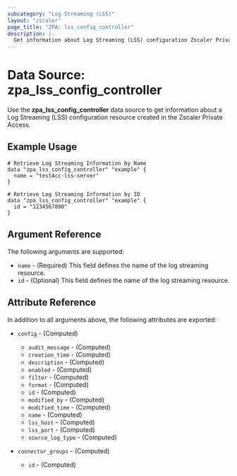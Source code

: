 ```yaml
---
subcategory: "Log Streaming (LSS)"
layout: "zscaler"
page_title: "ZPA: lss_config_controller"
description: |-
  Get information about Log Streaming (LSS) configuration Zscaler Private Access cloud.
---
```


# Data Source: zpa_lss_config_controller

Use the **zpa_lss_config_controller** data source to get information about a Log Streaming (LSS) configuration resource created in the Zscaler Private Access.

## Example Usage

```hcl
# Retrieve Log Streaming Information by Name
data "zpa_lss_config_controller" "example" {
  name = "testAcc-lss-server"
}
```

```hcl
# Retrieve Log Streaming Information by ID
data "zpa_lss_config_controller" "example" {
  id = "1234567890"
}
```

## Argument Reference

The following arguments are supported:

* `name` - (Required) This field defines the name of the log streaming resource.
* `id` - (Optional) This field defines the name of the log streaming resource.

## Attribute Reference

In addition to all arguments above, the following attributes are exported:

* `config` - (Computed)
  * `audit_message` - (Computed)
  * `creation_time` - (Computed)
  * `description` - (Computed)
  * `enabled` - (Computed)
  * `filter` - (Computed)
  * `format` - (Computed)
  * `id` - (Computed)
  * `modified_by` - (Computed)
  * `modified_time` - (Computed)
  * `name` - (Computed)
  * `lss_host` - (Computed)
  * `lss_port` - (Computed)
  * `source_log_type` - (Computed)

* `connector_groups` - (Computed)
  * `id` - (Computed)
